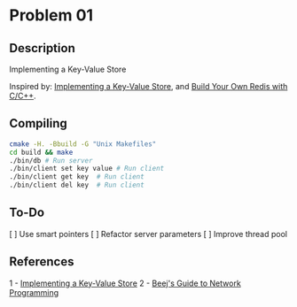 # Problem 01

## Description

Implementing a Key-Value Store

Inspired by: [Implementing a Key-Value Store](https://codecapsule.com/2012/11/07/ikvs-implementing-a-key-value-store-table-of-contents/), and [Build Your Own Redis with C/C++](https://build-your-own.org/redis/#table-of-contents).

## Compiling

```bash
cmake -H. -Bbuild -G "Unix Makefiles"
cd build && make
./bin/db # Run server
./bin/client set key value # Run client
./bin/client get key  # Run client
./bin/client del key  # Run client
```

## To-Do

[ ] Use smart pointers
[ ] Refactor server parameters
[ ] Improve thread pool

## References

1 - [Implementing a Key-Value Store](https://codecapsule.com/2012/11/07/ikvs-implementing-a-key-value-store-table-of-contents/)
2 - [Beej's Guide to Network Programming](http://beej.us/guide/bgnet/)
